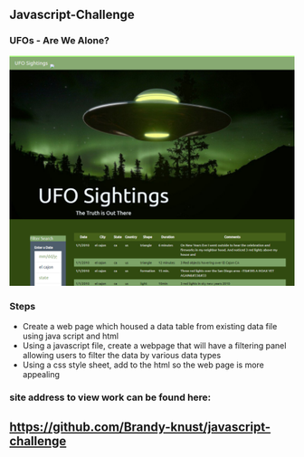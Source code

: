 ## Javascript-Challenge
### UFOs - Are We Alone?

![UFOs_Are_We_Alone?](UFO-javascript_challenge.png)

### Steps
* Create a web page which housed a data table from existing data file using java script and html</br>
* Using a javascript file, create a webpage that will have a filtering panel allowing users to filter the data by various data types </br>
* Using a css style sheet, add to the html so the web page is more appealing </br>

### site address to view work can be found here:
## https://github.com/Brandy-knust/javascript-challenge
